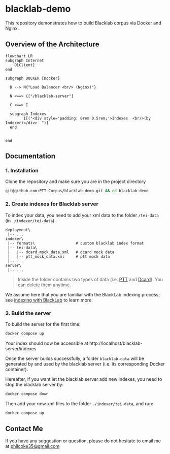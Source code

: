 # **blacklab-demo**

This repository demonstrates how to build Blacklab corpus via Docker and Nginx.

## **Overview of the Architecture**

```mermaid
flowchart LR
subgraph Internet
    D[Client]
end

subgraph DOCKER [Docker]

  D --> N{"Load Balancer <br/> (Nginx)"}

  N <==> C["/blacklab-server"]

  C <==> I

  subgraph Indexes
        I[("<div style='padding: 0rem 0.5rem;'>Indexes  <br/>(by Indexer)</div>  ")]
  end


end
```

## **Documentation**

### 1. Installation

Clone the repository and make sure you are in the project directory

```bash
git@github.com:PTT-Corpus/blacklab-demo.git && cd blacklab-demo
```

### 2. Create indexes for Blacklab server

To index your data, you need to add your xml data to the folder `/tei-data` (in `./indexer/tei-data`).

```
deployment\
 |-- ...
indexer\
 |-- formats\                  # custom blacklab index format
 |-- tei-data\
 |   |-- dcard_mock_data.xml   # dcard mock data
 |   |-- ptt_mock_data.xml     # ptt mock data
 |-- ...
server\
 |-- ...
```

> Inside the folder contains two types of data (i.e. [PTT](https://term.ptt.cc/) and [Dcard](https://www.dcard.tw/f)). You can delete them anytime.

We assume here that you are familiar with the BlackLab indexing process; see [indexing with BlackLab](https://inl.github.io/BlackLab/indexing-with-blacklab.html) to learn more.

### 3. Build the server

To build the server for the first time:

```bash
docker compose up
```

Your index should now be accessible at http://localhost/blacklab-server/indexes

Once the server builds successfully, a folder `blacklab-data` will be generated by and used by the blacklab server (i.e. its corresponding Docker container).

Hereafter, if you want let the blacklab server add new indexes, you need to stop the blacklab server by:

```bash
docker compose down
```

Then add your new xml files to the folder `./indexer/tei-data`, and run:

```bash
docker compose up
```

## Contact Me

If you have any suggestion or question, please do not hesitate to email me at philcoke35@gmail.com
